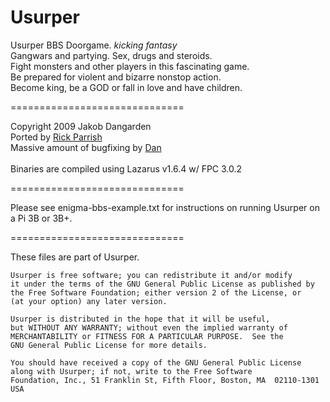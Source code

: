 Usurper
=======

Usurper BBS Doorgame.  *kicking fantasy*<br />
Gangwars and partying. Sex, drugs and steroids.<br />
Fight monsters and other players in this fascinating game.<br />
Be prepared for violent and bizarre nonstop action.<br />
Become king, be a GOD or fall in love and have children.<br />

==============================

Copyright 2009 Jakob Dangarden<br />
Ported by <a href="https://github.com/rickparrish">Rick Parrish</a><br />
Massive amount of bugfixing by <a href="https://github.com/dan1982code">Dan</a><br />
<br />
Binaries are compiled using Lazarus v1.6.4 w/ FPC 3.0.2<br />

==============================

Please see enigma-bbs-example.txt for instructions on running Usurper on a Pi 3B or 3B+.

==============================

These files are part of Usurper.

    Usurper is free software; you can redistribute it and/or modify
    it under the terms of the GNU General Public License as published by
    the Free Software Foundation; either version 2 of the License, or
    (at your option) any later version.

    Usurper is distributed in the hope that it will be useful,
    but WITHOUT ANY WARRANTY; without even the implied warranty of
    MERCHANTABILITY or FITNESS FOR A PARTICULAR PURPOSE.  See the
    GNU General Public License for more details.

    You should have received a copy of the GNU General Public License
    along with Usurper; if not, write to the Free Software
    Foundation, Inc., 51 Franklin St, Fifth Floor, Boston, MA  02110-1301  USA
